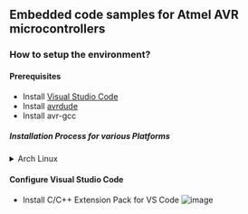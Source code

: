 ## Embedded code samples for Atmel AVR microcontrollers

### How to setup the environment?

#### Prerequisites
- Install [Visual Studio Code](https://code.visualstudio.com/)
- Install [avrdude](https://github.com/avrdudes/avrdude)
- Install avr-gcc

##### Installation Process for various Platforms
<details>
  <summary>Arch Linux</summary>

```bash
sudo pacman -S avrdude avr-gcc
git clone https://aur.archlinux.org/visual-studio-code-bin.git
cd visual-studio-code-bin
makepkg -si
```
  
</details>


#### Configure Visual Studio Code
- Install C/C++ Extension Pack for VS Code
![image](https://github.com/user-attachments/assets/6f6e1ffc-b966-4313-8e2b-5fa0b5422b17)

